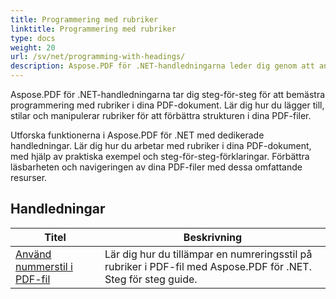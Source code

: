 ```yaml
---
title: Programmering med rubriker
linktitle: Programmering med rubriker
type: docs
weight: 20
url: /sv/net/programming-with-headings/
description: Aspose.PDF för .NET-handledningarna leder dig genom att använda rubriker för att förbättra strukturen i dina PDF-dokument.
---
```

Aspose.PDF för .NET-handledningarna tar dig steg-för-steg för att bemästra programmering med rubriker i dina PDF-dokument. Lär dig hur du lägger till, stilar och manipulerar rubriker för att förbättra strukturen i dina PDF-filer.

Utforska funktionerna i Aspose.PDF för .NET med dedikerade handledningar. Lär dig hur du arbetar med rubriker i dina PDF-dokument, med hjälp av praktiska exempel och steg-för-steg-förklaringar. Förbättra läsbarheten och navigeringen av dina PDF-filer med dessa omfattande resurser.

## Handledningar
| Titel | Beskrivning |
| --- | --- | 
| [Använd nummerstil i PDF-fil](./apply-number-style/) | Lär dig hur du tillämpar en numreringsstil på rubriker i PDF-fil med Aspose.PDF för .NET. Steg för steg guide. |   
